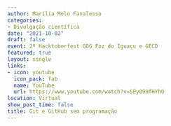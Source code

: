 ```yaml
---
author: Marília Melo Favalesso
categories:
- Divulgação científica
date: "2021-10-02"
draft: false
event: 2ª Hacktoberfest GDG Foz do Iguaçu e GECD
featured: true
layout: single
links:
- icon: youtube
  icon_pack: fab
  name: YouTube
  url: https://www.youtube.com/watch?v=SPy09HfHYh0
location: Virtual
show_post_time: false
title: Git e GitHub sem programação
---
```

